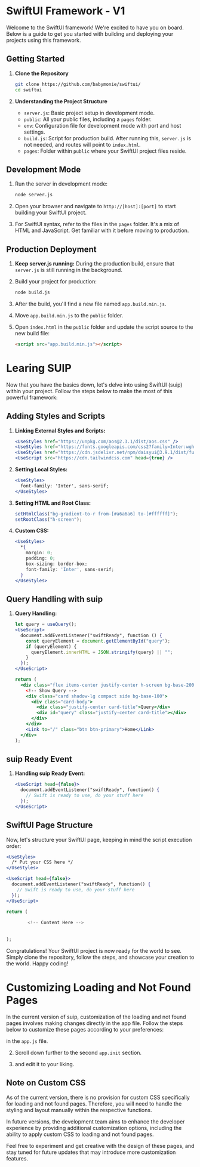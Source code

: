 # SwiftUI Framework - V1

Welcome to the SwiftUI framework! We're excited to have you on board. Below is a guide to get you started with building and deploying your projects using this framework.

## Getting Started

1. **Clone the Repository**
   ```bash
   git clone https://github.com/babymonie/swiftui/
   cd swiftui
   ```

2. **Understanding the Project Structure**
   - `server.js`: Basic project setup in development mode.
   - `public`: All your public files, including a `pages` folder.
   - `env`: Configuration file for development mode with port and host settings.
   - `build.js`: Script for production build. After running this, `server.js` is not needed, and routes will point to `index.html`.
   - `pages`: Folder within `public` where your SwiftUI project files reside.
   
## Development Mode

1. Run the server in development mode:
   ```bash
   node server.js
   ```

2. Open your browser and navigate to `http://[host]:[port]` to start building your SwiftUI project.

3. For SwiftUI syntax, refer to the files in the `pages` folder. It's a mix of HTML and JavaScript. Get familiar with it before moving to production.

## Production Deployment

1. **Keep server.js running:**
   During the production build, ensure that `server.js` is still running in the background.

2. Build your project for production:
   ```bash
   node build.js
   ```

3. After the build, you'll find a new file named `app.build.min.js`.

4. Move `app.build.min.js` to the `public` folder.

5. Open `index.html` in the `public` folder and update the script source to the new build file:
   ```html
   <script src="app.build.min.js"></script>
   ```


# Learing SUIP

Now that you have the basics down, let's delve into using SwiftUI (suip) within your project. Follow the steps below to make the most of this powerful framework:

## Adding Styles and Scripts

1. **Linking External Styles and Scripts:**
   ```jsx
   <UseStyles href="https://unpkg.com/aos@2.3.1/dist/aos.css" />
   <UseStyles href="https://fonts.googleapis.com/css2?family=Inter:wght@300;600;900&display=swap" />
   <UseStyles href="https://cdn.jsdelivr.net/npm/daisyui@3.9.1/dist/full.css" />
   <UseScript src="https://cdn.tailwindcss.com" head={true} />
   ```

2. **Setting Local Styles:**
   ```jsx
   <UseStyles>
     font-family: 'Inter', sans-serif;
   </UseStyles>
   ```

3. **Setting HTML and Root Class:**
   ```jsx
   setHtmlClass("bg-gradient-to-r from-[#a6a6a6] to-[#ffffff]");
   setRootClass("h-screen");
   ```

4. **Custom CSS:**
   ```jsx
   <UseStyles>
     *{
       margin: 0;
       padding: 0;
       box-sizing: border-box;
       font-family: 'Inter', sans-serif;
     }
   </UseStyles>
   ```

## Query Handling with suip

1. **Query Handling:**
   ```jsx
   let query = useQuery();
   <UseScript>
     document.addEventListener("swiftReady", function () {
       const queryElement = document.getElementById("query");
       if (queryElement) {
         queryElement.innerHTML = JSON.stringify(query) || "";
       }
     });
   </UseScript>
   ```

   ```jsx
   return (
     <div class="flex items-center justify-center h-screen bg-base-200">
       <!-- Show Query -->
       <div class="card shadow-lg compact side bg-base-100">
         <div class="card-body">
           <div class="justify-center card-title">Query</div>
           <div id="query" class="justify-center card-title"></div>
         </div>
       </div>
       <Link to="/" class="btn btn-primary">Home</Link>
     </div>
   );
   ```

## suip Ready Event

1. **Handling suip Ready Event:**
   ```jsx
   <UseScript head={false}>
     document.addEventListener("swiftReady", function() {
       // Swift is ready to use, do your stuff here
     });
   </UseScript>
   ```

## SwiftUI Page Structure

Now, let's structure your SwiftUI page, keeping in mind the script execution order:

```jsx
<UseStyles>
  /* Put your CSS here */
</UseStyles>

<UseScript head={false}>
  document.addEventListener("swiftReady", function() {
    // Swift is ready to use, do your stuff here
  });
</UseScript>

return (
 
        <!-- Content Here -->
      
 
);

```

Congratulations! Your SwiftUI project is now ready for the world to see. Simply clone the repository, follow the steps, and showcase your creation to the world. Happy coding!

# Customizing Loading and Not Found Pages

In the current version of suip, customization of the loading and not found pages involves making changes directly in the app file. Follow the steps below to customize these pages according to your preferences:

 in the `app.js` file.

2. Scroll down further to the second `app.init` section.

3. and edit it to your liking.

## Note on Custom CSS

As of the current version, there is no provision for custom CSS specifically for loading and not found pages. Therefore, you will need to handle the styling and layout manually within the respective functions.

In future versions, the development team aims to enhance the developer experience by providing additional customization options, including the ability to apply custom CSS to loading and not found pages.

Feel free to experiment and get creative with the design of these pages, and stay tuned for future updates that may introduce more customization features.

